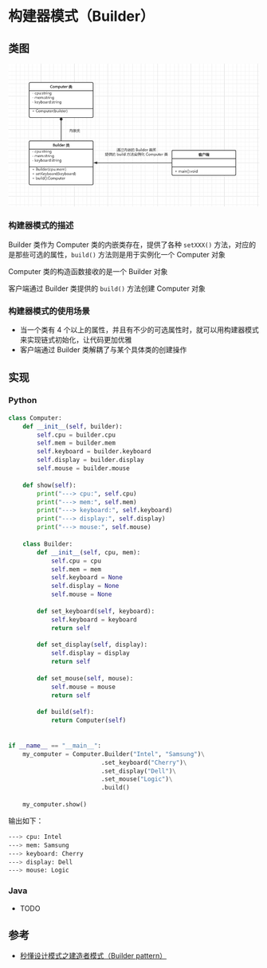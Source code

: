 # 构建器模式（Builder）

## 类图

![](https://raw.githubusercontent.com/hsxhr-10/Blog/master/image/%E8%AE%BE%E8%AE%A1%E6%A8%A1%E5%BC%8F-10.png)

### 构建器模式的描述

Builder 类作为 Computer 类的内嵌类存在，提供了各种 `setXXX()` 方法，对应的是那些可选的属性，`build()` 方法则是用于实例化一个 Computer 对象

Computer 类的构造函数接收的是一个 Builder 对象

客户端通过 Builder 类提供的 `build()` 方法创建 Computer 对象

### 构建器模式的使用场景

- 当一个类有 4 个以上的属性，并且有不少的可选属性时，就可以用构建器模式来实现链式初始化，让代码更加优雅
- 客户端通过 Builder 类解耦了与某个具体类的创建操作

## 实现

### Python

```python
class Computer:
    def __init__(self, builder):
        self.cpu = builder.cpu
        self.mem = builder.mem
        self.keyboard = builder.keyboard
        self.display = builder.display
        self.mouse = builder.mouse

    def show(self):
        print("---> cpu:", self.cpu)
        print("---> mem:", self.mem)
        print("---> keyboard:", self.keyboard)
        print("---> display:", self.display)
        print("---> mouse:", self.mouse)

    class Builder:
        def __init__(self, cpu, mem):
            self.cpu = cpu
            self.mem = mem
            self.keyboard = None
            self.display = None
            self.mouse = None

        def set_keyboard(self, keyboard):
            self.keyboard = keyboard
            return self

        def set_display(self, display):
            self.display = display
            return self

        def set_mouse(self, mouse):
            self.mouse = mouse
            return self

        def build(self):
            return Computer(self)


if __name__ == "__main__":
    my_computer = Computer.Builder("Intel", "Samsung")\
                          .set_keyboard("Cherry")\
                          .set_display("Dell")\
                          .set_mouse("Logic")\
                          .build()

    my_computer.show()
```

输出如下：

```BASH
---> cpu: Intel
---> mem: Samsung
---> keyboard: Cherry
---> display: Dell
---> mouse: Logic
```

### Java

- TODO

## 参考

- [秒懂设计模式之建造者模式（Builder pattern）](https://zhuanlan.zhihu.com/p/58093669#:~:text=%E5%A6%82%E4%B8%8A%E5%9B%BE%E6%89%80%E7%A4%BA%EF%BC%8Cbuilder,%E7%B1%BB%E9%9C%80%E8%A6%81%E5%AE%9E%E7%8E%B0%E8%BF%99%E4%BA%9B%E6%AD%A5%E9%AA%A4%E3%80%82)
